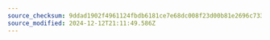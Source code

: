 ```yaml
---
source_checksum: 9ddad1902f4961124fbdb6181ce7e68dc008f23d00b81e2696c7336646ec6e66
source_modified: 2024-12-12T21:11:49.586Z
---
```



